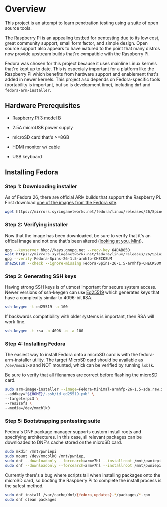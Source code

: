 # Overview

This project is an attempt to learn penetration testing using a suite of open source tools.

The Raspberry Pi is an appealing testbed for pentesting due to its low cost, great community support, small form factor, and simple design. Open source support also appears to have matured to the point that many distros now provide upstream builds that're compatible with the Raspberry Pi.

Fedora was chosen for this project because it uses mainline Linux kernels that're kept up to date. This is especially important for a platform like the Raspberry Pi which benefits from hardware support and enablement that's added in newer kernels. This project also depends on Fedora-specific tools (portability is important, but so is development time), including `dnf` and `fedora-arm-installer`.

## Hardware Prerequisites

* [Raspberry Pi 3 model B](https://www.raspberrypi.org/products/raspberry-pi-3-model-b/#buy-now-modal)

* 2.5A microUSB power supply

* microSD card that's >=8GB

* HDMI monitor w/ cable

* USB keyboard

## Installing Fedora

### Step 1: Downloading installer

As of Fedora 26, there are official ARM builds that support the Raspberry Pi. First download [one of the images from the Fedora site](https://mirrors.syringanetworks.net/fedora/linux/releases/26/Spins/armhfp/images/).

```bash
wget https://mirrors.syringanetworks.net/fedora/linux/releases/26/Spins/armhfp/images/Fedora-Minimal-armhfp-26-1.5-sda.raw.xz
```

### Step 2: Verifying installer

Now that the image has been downloaded, be sure to verify that it's an offical image and not one that's been altered ([looking at you, Mint](http://blog.linuxmint.com/?p=2994)).

```bash
gpg --keyserver hkp://keys.gnupg.net --recv-key 64DAB85D
wget https://mirrors.syringanetworks.net/fedora/linux/releases/26/Spins/armhfp/images/Fedora-Spins-26-1.5-armhfp-CHECKSUM
gpg --verify Fedora-Spins-26-1.5-armhfp-CHECKSUM
sha256sum --check --ignore-missing Fedora-Spins-26-1.5-armhfp-CHECKSUM 
```

### Step 3: Generating SSH keys

Having strong SSH keys is of utmost important for secure system access. Newer versions of ssh-keygen can use [Ed25519](https://ed25519.cr.yp.to/) which generates keys that have a complexity similar to 4096-bit RSA.

```bash
ssh-keygen -t ed25519 -a 100
```

If backwards compatibility with older systems is important, then RSA will work fine.

```bash
ssh-keygen -t rsa -b 4096 -o -a 100
```

### Step 4: Installing Fedora

The easiest way to install Fedora onto a microSD card is with the fedora-arm-installer utility. The target MicroSD card should be available as `/dev/mmcblk0` and NOT mounted, which can be verified by running `lsblk`. 

Be sure to verify that all filenames are correct before flashing the microSD card.

```bash
sudo arm-image-installer --image=Fedora-Minimal-armhfp-26-1.5-sda.raw.xz \
--addkey="${HOME}/.ssh/id_ed25519.pub" \
--target=rpi3 \
--resizefs \
--media=/dev/mmcblk0
```

### Step 5: Bootstrapping pentesting suite

Fedora's DNF package manager supports custom install roots and specifying architectures. In this case, all relevant packages can be downloaded to DNF's cache stored on the microSD card.

```bash
sudo mkdir /mnt/pwniepi
sudo mount /dev/mmcblk0 /mnt/pwniepi
sudo dnf --downloadonly --forcearch=armv7hl --installroot /mnt/pwniepi install @security-lab gnutls-utils openvas-manager openvas-gsa redis sqlite
sudo dnf --downloadonly --forcearch=armv7hl --installroot /mnt/pwniepi update
```

Currently there's a bug where scripts fail when installing packages onto the microSD card, so booting the Raspberry Pi to complete the install process is the safest method.

```bash
sudo dnf install /var/cache/dnf/{fedora,updates}-*/packages/*.rpm
sudo dnf clean packages
```

